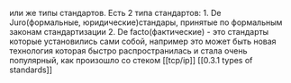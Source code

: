 или же типы стандартов. Есть 2 типа стандартов: 1. De Juro(формальные, юридические)стандары, принятые по формальным законам стандартизации 
2. De facto(фактические) - это стандарты которые установились сами собой, например это может быть новая технология которая быстро распространилась и стала очень популярный, как произошло со стеком [[tcp/ip]] 
[[0.3.1 types of standards]]
